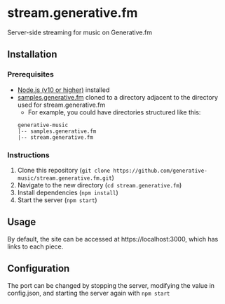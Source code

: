 # stream.generative.fm

Server-side streaming for music on Generative.fm

## Installation

### Prerequisites

- [Node.js (v10 or higher)](nodejs.org) installed
- [samples.generative.fm](https://github.com/generative-music/samples.generative.fm) cloned to a directory adjacent to the directory used for stream.generative.fm
  - For example, you could have directories structured like this:
  ```
  generative-music
  |-- samples.generative.fm
  |-- stream.generative.fm
  ```

### Instructions

1. Clone this repository (`git clone https://github.com/generative-music/stream.generative.fm.git`)
2. Navigate to the new directory (`cd stream.generative.fm`)
3. Install dependencies (`npm install`)
4. Start the server (`npm start`)

## Usage

By default, the site can be accessed at https://localhost:3000, which has links to each piece.

## Configuration

The port can be changed by stopping the server, modifying the value in config.json, and starting the server again with `npm start`
